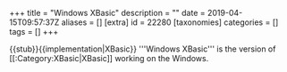 +++
title = "Windows XBasic"
description = ""
date = 2019-04-15T09:57:37Z
aliases = []
[extra]
id = 22280
[taxonomies]
categories = []
tags = []
+++

{{stub}}{{implementation|XBasic}}
'''Windows XBasic''' is the version of [[:Category:XBasic|XBasic]] working on the Windows.
